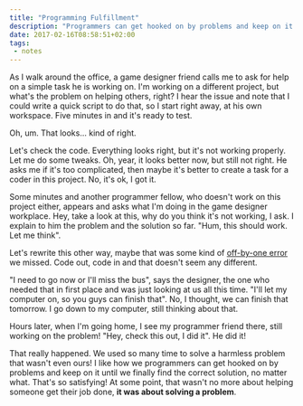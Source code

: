 ```yaml
---
title: "Programming Fulfillment"
description: "Programmers can get hooked on by problems and keep on it until they finally find the correct solution, no matter what."
date: 2017-02-16T08:58:51+02:00
tags:
 - notes
---
```


As I walk around the office, a game designer friend calls me to ask for help on a simple task he is working on. I'm working on a different project, but what's the problem on helping others, right? I hear the issue and note that I could write a quick script to do that, so I start right away, at his own workspace. Five minutes in and it's ready to test.

Oh, um. That looks... kind of right.

Let's check the code. Everything looks right, but it's not working properly. Let me do some tweaks. Oh, year, it looks better now, but still not right. He asks me if it's too complicated, then maybe it's better to create a task for a coder in this project. No, it's ok, I got it.

Some minutes and another programmer fellow, who doesn't work on this project either, appears and asks what I'm doing in the game designer workplace. Hey, take a look at this, why do you think it's not working, I ask. I explain to him the problem and the solution so far. "Hum, this should work. Let me think".

Let's rewrite this other way, maybe that was some kind of [off-by-one error](https://en.wikipedia.org/wiki/Off-by-one_error) we missed. Code out, code in and that doesn't seem any different. 

"I need to go now or I'll miss the bus", says the designer, the one who needed that in first place and was just looking at us all this time. "I'll let my computer on, so you guys can finish that". No, I thought, we can finish that tomorrow. I go down to my computer, still thinking about that.

Hours later, when I'm going home, I see my programmer friend there, still working on the problem! "Hey, check this out, I did it". He did it!

That really happened. We used so many time to solve a harmless problem that wasn't even ours! I like how we programmers can get hooked on by problems and keep on it until we finally find the correct solution, no matter what. That's so satisfying! At some point, that wasn't no more about helping someone get their job done, **it was about solving a problem**.
